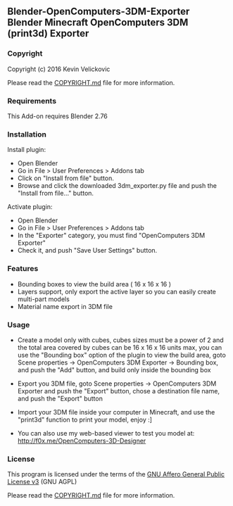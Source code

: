 
## Blender-OpenComputers-3DM-Exporter<br/>Blender Minecraft OpenComputers 3DM (print3d) Exporter

### Copyright

Copyright (c) 2016 Kevin Velickovic<br />

Please read the [COPYRIGHT.md](COPYRIGHT.md) file for more information.

### Requirements

This Add-on requires Blender 2.76

### Installation

Install plugin:
* Open Blender
* Go in File > User Preferences > Addons tab
* Click on "Install from file" button.
* Browse and click the downloaded 3dm_exporter.py file and push the "Install from file..." button.

Activate plugin:
* Open Blender
* Go in File > User Preferences > Addons tab
* In the "Exporter" category, you must find "OpenComputers 3DM Exporter"
* Check it, and push "Save User Settings" button.

### Features

* Bounding boxes to view the build area ( 16 x 16 x 16 )
* Layers support, only export the active layer so you can easily create multi-part models
* Material name export in 3DM file

### Usage

* Create a model only with cubes, cubes sizes must be a power of 2 and the total area covered by cubes can be 16 x 16 x 16 units max, you can use the "Bounding box" option of the plugin to view the build area, goto Scene properties -> OpenComputers 3DM Exporter -> Bounding box, and push the "Add" button, and build only inside the bounding box

* Export you 3DM file, goto Scene properties -> OpenComputers 3DM Exporter and push the "Export" button, chose a destination file name, and push the "Export" button

* Import your 3DM file inside your computer in Minecraft, and use the "print3d" function to print your model, enjoy :]

* You can also use my web-based viewer to test you model at: http://f0x.me/OpenComputers-3D-Designer

### License

This program is licensed under the terms of the
[GNU Affero General Public License v3](http://www.gnu.org/licenses/agpl.html)
(GNU AGPL)

Please read the [COPYRIGHT.md](COPYRIGHT.md) file for more information.
